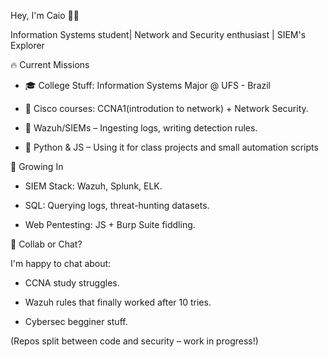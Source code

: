Hey, I'm Caio 👨‍💻

Information Systems student| Network and Security enthusiast | SIEM's Explorer

🔥 Current Missions

- 🎓 College Stuff: Information Systems Major @ UFS - Brazil

- 📡 Cisco courses: CCNA1(introdution to network) + Network Security.
  
- 🔐 Wazuh/SIEMs – Ingesting logs, writing detection rules.

- 🐍 Python & JS – Using it for class projects and small automation scripts

🌱 Growing In

- SIEM Stack: Wazuh, Splunk, ELK.

- SQL: Querying logs, threat-hunting datasets.

- Web Pentesting: JS + Burp Suite fiddling.

🤝 Collab or Chat?

I'm happy to chat about:

- CCNA study struggles.

- Wazuh rules that finally worked after 10 tries.

- Cybersec begginer stuff.

(Repos split between code and security – work in progress!)
